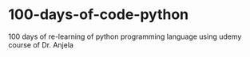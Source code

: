 # 100-days-of-code-python
100 days of re-learning of python programming language using udemy course of Dr. Anjela
